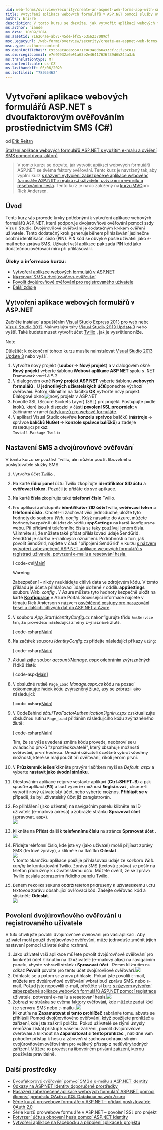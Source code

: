 ```yaml
---
uid: web-forms/overview/security/create-an-aspnet-web-forms-app-with-sms-two-factor-authentication
title: Vytvoření aplikace webových formulářů v ASP.NET pomocí služby ověřování serveru SMS (C#) | Microsoft Docs
author: Erikre
description: V tomto kurzu se dozvíte, jak vytvořit aplikaci webových formulářů ASP.NET se dvěma faktory ověřování. Tento kurz je navržený tak, aby vyplnil kurz s názvem CR...
ms.author: riande
ms.date: 10/09/2014
ms.assetid: 716264ae-ab72-45de-bfc5-53a6237089cf
msc.legacyurl: /web-forms/overview/security/create-an-aspnet-web-forms-app-with-sms-two-factor-authentication
msc.type: authoredcontent
ms.openlocfilehash: c9558aca8a655071c0c94ed66433cf721f26c011
ms.sourcegitcommit: e7e91932a6e91a63e2e46417626f39d6b244a3ab
ms.translationtype: MT
ms.contentlocale: cs-CZ
ms.lasthandoff: 03/06/2020
ms.locfileid: "78565462"
---
```

# <a name="create-an-aspnet-web-forms-app-with-sms-two-factor-authentication-c"></a>Vytvoření aplikace webových formulářů ASP.NET s dvoufaktorovým ověřováním prostřednictvím SMS (C#)

od [Erik Reitan](https://github.com/Erikre)

[Stažení aplikace webových formulářů ASP.NET s využitím e-mailu a ověření SMS pomocí dvou faktorů](https://code.msdn.microsoft.com/ASPNET-Web-Forms-App-with-5a0ff94e)

> V tomto kurzu se dozvíte, jak vytvořit aplikaci webových formulářů ASP.NET se dvěma faktory ověřování. Tento kurz je navržený tak, aby vyplnil kurz [s názvem vytvoření zabezpečené aplikace webového formuláře ASP.NET s registrací uživatele, potvrzením e-mailu a resetováním hesla](create-a-secure-aspnet-web-forms-app-with-user-registration-email-confirmation-and-password-reset.md). Tento kurz je navíc založený na [kurzu MVC](../../../mvc/overview/security/aspnet-mvc-5-app-with-sms-and-email-two-factor-authentication.md)pro Rick Anderson.

## <a name="introduction"></a>Úvod

Tento kurz vás provede kroky potřebnými k vytvoření aplikace webových formulářů ASP.NET, která podporuje dvojúrovňové ověřování pomocí sady Visual Studio. Dvojúrovňové ověřování je dodatečným krokem ověření uživatele. Tento dodatečný krok generuje během přihlašování jedinečné osobní identifikační číslo (PIN). PIN kód se obvykle pošle uživateli jako e-mail nebo zpráva SMS. Uživatel vaší aplikace pak zadá PIN kód jako dodatečnou ověřovací míru při přihlašování.

### <a name="tutorial-tasks-and-information"></a>Úlohy a informace kurzu:

- [Vytvoření aplikace webových formulářů v ASP.NET](#createWebForms)
- [Nastavení SMS a dvojúrovňové ověřování](#SMS)
- [Povolit dvojúrovňové ověřování pro registrovaného uživatele](#use2FA)
- [Další zdroje](#addRes)

<a id="createWebForms"></a>
## <a name="create-an-aspnet-web-forms-app"></a>Vytvoření aplikace webových formulářů v ASP.NET

Začněte instalací a spuštěním [Visual Studio Express 2013 pro web](https://go.microsoft.com/fwlink/?LinkId=299058) nebo [Visual Studio 2013](https://go.microsoft.com/fwlink/?LinkId=306566). Nainstalujte taky [Visual Studio 2013 Update 3](https://go.microsoft.com/fwlink/?LinkId=390465) nebo vyšší. Také budete muset vytvořit účet [Twilio](https://www.twilio.com/try-twilio) , jak je vysvětleno níže.

> [!NOTE]
> Důležité: k dokončení tohoto kurzu musíte nainstalovat [Visual Studio 2013 Update 3](https://go.microsoft.com/fwlink/?LinkId=390465) nebo vyšší.

1. Vytvořte nový projekt (**soubor** -&gt; **Nový projekt**) a v dialogovém okně **Nový projekt** vyberte šablonu **Webová aplikace ASP.NET** spolu s .NET Framework verzí 4.5.2.
2. V dialogovém okně **Nový projekt ASP.NET** vyberte šablonu **webových formulářů** . U **jednotlivých uživatelských účtů**ponechte výchozí ověřování. Potom kliknutím na tlačítko **OK** vytvořte nový projekt.  
    Dialogové okno ![nový projekt v ASP.NET](create-an-aspnet-web-forms-app-with-sms-two-factor-authentication/_static/image1.png)
3. Povolte SSL (Secure Sockets Layer) (SSL) pro projekt. Postupujte podle kroků, které jsou k dispozici v části **povolení SSL pro projekt** v Začínáme v rámci [řady kurzů pro webové formuláře](../getting-started/getting-started-with-aspnet-45-web-forms/checkout-and-payment-with-paypal.md#SSLWebForms).
4. V aplikaci Visual Studio otevřete **konzolu správce** balíčků (**nástroje** -&gt; správce **balíčků NuGet** -&gt; **konzole správce balíčků**) a zadejte následující příkaz:  
    `Install-Package Twilio`

<a id="SMS"></a>
## <a name="setup-sms-and-two-factor-authentication"></a>Nastavení SMS a dvojúrovňové ověřování

V tomto kurzu se používá Twilio, ale můžete použít libovolného poskytovatele služby SMS.

1. Vytvořte účet [Twilio](https://www.twilio.com/try-twilio) .
2. Na kartě **řídicí panel** účtu Twilio zkopírujte **identifikátor SID účtu** a **ověřovací token.** Později je přidáte do své aplikace.
3. Na kartě **čísla** zkopírujte také **telefonní číslo** Twilio.
4. Pro aplikaci zpřístupníte **identifikátor SID účtu**Twilio, **ověřovací token** a **telefonní číslo** . Chcete-li zachovat věci jednoduché, uložte tyto hodnoty do souboru *Web. config* . Když nasadíte do Azure, můžete hodnoty bezpečně ukládat do oddílu **appSettings** na kartě Konfigurace webu. Při přidávání telefonního čísla se taky používají jenom čísla.   
   Všimněte si, že můžete také přidat přihlašovací údaje SendGrid. SendGrid je služba e-mailových oznámení. Podrobnosti o tom, jak povolit SendGrid, najdete v části "připojení SendGrid" v kurzu [s názvem vytvoření zabezpečené ASP.NET aplikace webových formulářů s registrací uživatele, potvrzení e-mailu a resetování hesla.](create-a-secure-aspnet-web-forms-app-with-user-registration-email-confirmation-and-password-reset.md)

    [!code-xml[Main](create-an-aspnet-web-forms-app-with-sms-two-factor-authentication/samples/sample1.xml?highlight=2,6-10)]

    > [!WARNING]
    > Zabezpečení – nikdy neukládejte citlivá data ve zdrojovém kódu. V tomto příkladu je účet a přihlašovací údaje uložené v oddílu **appSettings** souboru *Web. config* . V Azure můžete tyto hodnoty bezpečně uložit na kartě **[Konfigurace](https://blogs.msdn.com/b/webdev/archive/2014/06/04/queuebackgroundworkitem-to-reliably-schedule-and-run-long-background-process-in-asp-net.aspx)** v Azure Portal. Související informace najdete v tématu Rick Anderson s názvem [osvědčené postupy pro nasazování hesel a dalších citlivých dat do ASP.NET a Azure](/aspnet/identity/overview/features-api/best-practices-for-deploying-passwords-and-other-sensitive-data-to-aspnet-and-azure).
5. V souboru *App\_Start\IdentityConfig.cs* nakonfigurujte třídu `SmsService` tím, že provedete následující změny zvýrazněné žlutě: 

    [!code-csharp[Main](create-an-aspnet-web-forms-app-with-sms-two-factor-authentication/samples/sample2.cs?highlight=5-17)]
6. Na začátek souboru *IdentityConfig.cs* přidejte následující příkazy `using`: 

    [!code-csharp[Main](create-an-aspnet-web-forms-app-with-sms-two-factor-authentication/samples/sample3.cs?highlight=1-4)]
7. Aktualizujte soubor *account/Manage. aspx* odebráním zvýrazněných řádků žlutě:  

    [!code-aspx[Main](create-an-aspnet-web-forms-app-with-sms-two-factor-authentication/samples/sample4.aspx?highlight=38,53,57-60,63,66,70,73)]
8. V obslužné rutině `Page_Load` *Manage.aspx.cs* kódu na pozadí odkomentujte řádek kódu zvýrazněný žlutě, aby se zobrazil jako následující: 

    [!code-csharp[Main](create-an-aspnet-web-forms-app-with-sms-two-factor-authentication/samples/sample5.cs?highlight=8)]
9. V CodeBehind *účtu*/*TwoFactorAuthenticationSignIn.aspx.cs*aktualizujte obslužnou rutinu `Page_Load` přidáním následujícího kódu zvýrazněného žlutě: 

    [!code-csharp[Main](create-an-aspnet-web-forms-app-with-sms-two-factor-authentication/samples/sample6.cs?highlight=3-4,13)]

   Tím, že se výše uvedená změna kódu provede, neobnoví se u ovládacího prvků "zprostředkovatelé", který obsahuje možnosti ověřování, první hodnota. Umožní uživateli úspěšně vybrat všechny možnosti, které se mají použít při ověřování, nikoli jenom první.
10. V **Průzkumník řešení**klikněte pravým tlačítkem myši na *Default. aspx* a vyberte **nastavit jako úvodní stránku**.
11. Otestováním aplikace nejprve sestavte aplikaci (**Ctrl**+**SHIFT**+**B**) a pak spusťte aplikaci (**F5**) a buď vyberte možnost **Registrovat** , chcete-li vytvořit nový uživatelský účet, nebo vyberte možnost **Přihlásit se v** případě, že byl uživatelský účet již zaregistrován.
12. Po přihlášení (jako uživatel) na navigačním panelu klikněte na ID uživatele (e-mailová adresa) a zobrazte stránku **Spravovat účet** (spravovat. aspx).  
    ![](create-an-aspnet-web-forms-app-with-sms-two-factor-authentication/_static/image2.png)
13. Klikněte na **Přidat** další k **telefonnímu číslu** na stránce **Spravovat účet** .  
    ![](create-an-aspnet-web-forms-app-with-sms-two-factor-authentication/_static/image3.png)
14. Přidejte telefonní číslo, kde jste vy (jako uživatel) mohli přijímat zprávy SMS (textové zprávy), a klikněte na tlačítko **Odeslat** .   
    ![](create-an-aspnet-web-forms-app-with-sms-two-factor-authentication/_static/image4.png)  
    V tomto okamžiku aplikace použije přihlašovací údaje ze *souboru Web. config* ke kontaktování Twilio. Zpráva SMS (textová zpráva) se pošle na telefon přidružený k uživatelskému účtu. Můžete ověřit, že se zpráva Twilio poslala zobrazením řídicího panelu Twilio.
15. Během několika sekund obdrží telefon přidružený k uživatelskému účtu textovou zprávu obsahující ověřovací kód. Zadejte ověřovací kód a stiskněte **Odeslat**.  
     ![](create-an-aspnet-web-forms-app-with-sms-two-factor-authentication/_static/image5.png)

<a id="use2FA"></a>
## <a name="enable-two-factor-authentication-for-a-registered-user"></a>Povolení dvojúrovňového ověřování u registrovaného uživatele

V tuto chvíli jste povolili dvojúrovňové ověřování pro vaši aplikaci. Aby uživatel mohl použít dvojúrovňové ověřování, může jednoduše změnit jejich nastavení pomocí uživatelského rozhraní. 

1. Jako uživatel vaší aplikace můžete povolit dvojúrovňové ověřování pro konkrétní účet kliknutím na ID uživatele (e-mailový alias) na navigačním panelu, abyste zobrazili stránku **Spravovat účet** . Potom kliknutím na odkaz **Povolit** povolte pro tento účet dvojúrovňové ověřování.![](create-an-aspnet-web-forms-app-with-sms-two-factor-authentication/_static/image6.png)
2. Odhlaste se a potom se znovu přihlaste. Pokud jste povolili e-mail, můžete pro dvojúrovňové ověřování vybrat buď zprávu SMS, nebo e-mail. Pokud jste nepovolili e-mail, přečtěte si kurz [s názvem vytvoření zabezpečené aplikace webových formulářů ASP.NET pomocí registrace uživatele, potvrzení e-mailu a resetování hesla](create-a-secure-aspnet-web-forms-app-with-user-registration-email-confirmation-and-password-reset.md).![](create-an-aspnet-web-forms-app-with-sms-two-factor-authentication/_static/image7.png)
3. Zobrazí se stránka se dvěma faktory ověřování, kde můžete zadat kód (ze serveru SMS nebo e-mailu).![](create-an-aspnet-web-forms-app-with-sms-two-factor-authentication/_static/image8.png)  
 Kliknutím na **Zapamatovat si tento prohlížeč** zabráníte tomu, abyste se přihlásili Pomocí dvojúrovňového ověřování, když použijete prohlížeč a zařízení, kde jste zaškrtli políčko. Pokud uživatelé se zlými úmysly nemůžou získat přístup k vašemu zařízení, povolit dvojúrovňové ověřování a kliknout na **Zapamatovat si tento prohlížeč** , nabídne vám pohodlný přístup k heslu a zároveň si zachová ochranu silným dvojúrovňovém ověřováním pro veškerý přístup z nedůvěryhodných zařízení. Můžete to provést na libovolném privátní zařízení, kterou používáte pravidelně.

<a id="addRes"></a>
## <a name="additional-resources"></a>Další prostředky

- [Dvoufaktorové ověřování pomocí SMS a e-mailu s ASP.NET Identity](../../../identity/overview/features-api/two-factor-authentication-using-sms-and-email-with-aspnet-identity.md)
- [Odkazy na ASP.NET Identity doporučené prostředky](../../../identity/overview/getting-started/aspnet-identity-recommended-resources.md)
- [Nasazení zabezpečené aplikace webových formulářů ASP.NET pomocí členství, protokolu OAuth a SQL Database na web Azure](https://azure.microsoft.com/documentation/articles/web-sites-dotnet-deploy-aspnet-webforms-app-membership-oauth-sql-database/)
- [Série kurzů pro webové formuláře v ASP.NET – přidání poskytovatele OAuth 2,0](../getting-started/getting-started-with-aspnet-45-web-forms/checkout-and-payment-with-paypal.md#OAuthWebForms)
- [Série kurzů pro webové formuláře v ASP.NET – povolení SSL pro projekt](../getting-started/getting-started-with-aspnet-45-web-forms/checkout-and-payment-with-paypal.md#SSLWebForms)
- [Potvrzení účtu a obnovení hesla pomocí ASP.NET Identity](../../../identity/overview/features-api/account-confirmation-and-password-recovery-with-aspnet-identity.md)
- [Vytvoření aplikace na Facebooku a připojení aplikace k projektu](../../../mvc/overview/security/create-an-aspnet-mvc-5-app-with-facebook-and-google-oauth2-and-openid-sign-on.md#fb)
